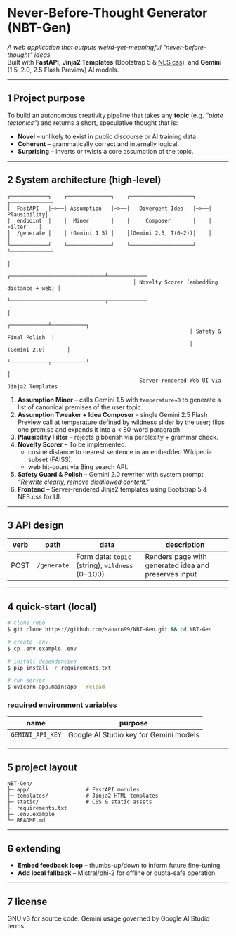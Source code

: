 # Never-Before-Thought Generator (NBT-Gen)

_A web application that outputs weird-yet-meaningful "never-before-thought" ideas._  
Built with **FastAPI**, **Jinja2 Templates** (Bootstrap 5 & [NES.css](https://github.com/nostalgic-css/NES.css)), and **Gemini** (1.5, 2.0, 2.5 Flash Preview) AI models.

---

## 1  Project purpose
To build an autonomous creativity pipeline that takes any **topic** (e.g. *“plate tectonics”*) and returns a short, speculative thought that is:
* **Novel** – unlikely to exist in public discourse or AI training data.
* **Coherent** – grammatically correct and internally logical.
* **Surprising** – inverts or twists a core assumption of the topic.

---

## 2  System architecture (high-level)
```
┌────────────┐    ┌──────────────┐    ┌────────────────────┐    ┌─────────────┐
│  FastAPI   │─>──│ Assumption   │─>──│   Divergent Idea   │─>──│ Plausibility│
│  endpoint  │    │  Miner       │    │     Composer       │    │   Filter    │
│  /generate │    │ (Gemini 1.5) │    │(Gemini 2.5, T(0-2))│    │             │
└────────────┘    └──────────────┘    └────────────────────┘    └─────────────┘
                                                                       │
                                        ┌──────────────────────────────┴────────────┐
                                        │ Novelty Scorer (embedding distance + web) │
                                        └──────────────────────────────┬────────────┘
                                                                       │
                                                          ┌────────────┴───────────┐
                                                          │ Safety & Final Polish  │
                                                          │     (Gemini 2.0)       │
                                                          └────────────┬───────────┘
                                                                       │
                                          Server-rendered Web UI via Jinja2 Templates
```
1. **Assumption Miner** – calls Gemini 1.5 with `temperature≈0` to generate a list of canonical premises of the user topic.  
2. **Assumption Tweaker + Idea Composer** – single Gemini 2.5 Flash Preview call at temperature defined by wildness slider by the user; flips one premise and expands it into a < 80-word paragraph.
3. **Plausibility Filter** – rejects gibberish via perplexity + grammar check.
4. **Novelty Scorer** – To be implemented.
   * cosine distance to nearest sentence in an embedded Wikipedia subset (FAISS).
   * web hit-count via Bing search API.
5. **Safety Guard & Polish** – Gemini 2.0 rewriter with system prompt _“Rewrite clearly, remove disallowed content.”_
6. **Frontend** – Server-rendered Jinja2 templates using Bootstrap 5 & NES.css for UI.

---

## 3  API design
| verb | path        | data                         | description                              |
|------|-------------|------------------------------|------------------------------------------|
| POST | `/generate` | Form data: `topic` (string), `wildness` (0-100) | Renders page with generated idea and preserves input |

---

## 4  quick-start (local)
```bash
# clone repo
$ git clone https://github.com/sanaro99/NBT-Gen.git && cd NBT-Gen

# create .env
$ cp .env.example .env

# install dependencies
$ pip install -r requirements.txt

# run server
$ uvicorn app.main:app --reload
```

### required environment variables
| name | purpose |
|------|---------|
| `GEMINI_API_KEY` | Google AI Studio key for Gemini models |

---

## 5  project layout
```
NBT-Gen/
├─ app/                  # FastAPI modules
├─ templates/            # Jinja2 HTML templates
├─ static/               # CSS & static assets
├─ requirements.txt
├─ .env.example
└─ README.md
```

---

## 6  extending
* **Embed feedback loop** – thumbs-up/down to inform future fine-tuning.
* **Add local fallback** – Mistral/phi-2 for offline or quota-safe operation.

---

## 7  license
GNU v3 for source code. Gemini usage governed by Google AI Studio terms.